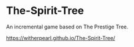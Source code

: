 # The-Spirit-Tree

An incremental game based on The Prestige Tree.

https://witherpearl.github.io/The-Spirit-Tree/
